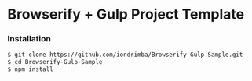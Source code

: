 # Browserify + Gulp Project Template

### Installation

```sh
$ git clone https://github.com/iondrimba/Browserify-Gulp-Sample.git
$ cd Browserify-Gulp-Sample
$ npm install
```
